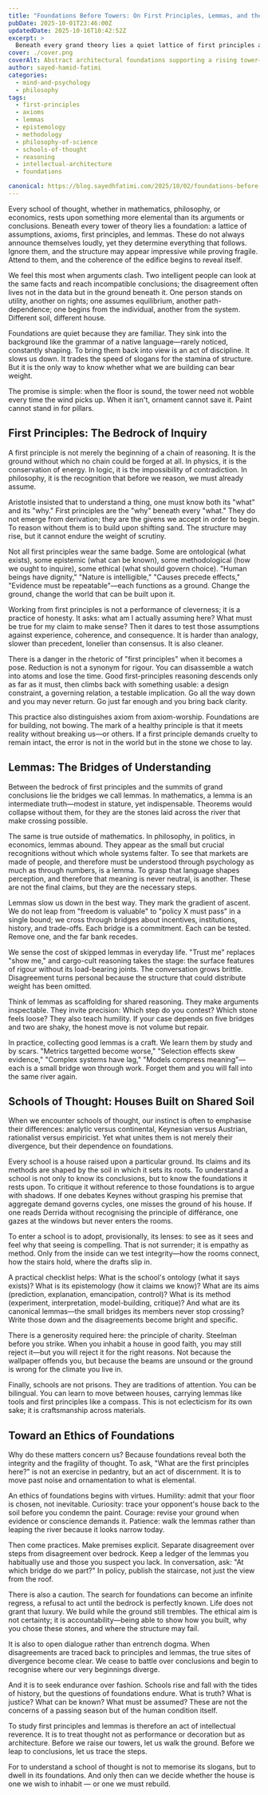 ```yaml
---
title: "Foundations Before Towers: On First Principles, Lemmas, and the Architecture of Thought"
pubDate: 2025-10-01T23:46:00Z
updatedDate: 2025-10-16T10:42:52Z
excerpt: >
  Beneath every grand theory lies a quiet lattice of first principles and lemmas. This essay explores the bedrock and bridges of reasoning—and why inhabiting a school’s foundations matters more than memorising its slogans.
cover: ./cover.png
coverAlt: Abstract architectural foundations supporting a rising tower—symbolising first principles, lemmas, and the architecture of thought.
author: sayed-hamid-fatimi
categories:
  - mind-and-psychology
  - philosophy
tags:
  - first-principles
  - axioms
  - lemmas
  - epistemology
  - methodology
  - philosophy-of-science
  - schools-of-thought
  - reasoning
  - intellectual-architecture
  - foundations

canonical: https://blog.sayedhfatimi.com/2025/10/02/foundations-before-towers-on-first-principles-lemmas-and-the-architecture-of-thought/
---
```


Every school of thought, whether in mathematics, philosophy, or economics, rests upon something more elemental than its arguments or conclusions. Beneath every tower of theory lies a foundation: a lattice of assumptions, axioms, first principles, and lemmas. These do not always announce themselves loudly, yet they determine everything that follows. Ignore them, and the structure may appear impressive while proving fragile. Attend to them, and the coherence of the edifice begins to reveal itself.

We feel this most when arguments clash. Two intelligent people can look at the same facts and reach incompatible conclusions; the disagreement often lives not in the data but in the ground beneath it. One person stands on utility, another on rights; one assumes equilibrium, another path-dependence; one begins from the individual, another from the system. Different soil, different house.

Foundations are quiet because they are familiar. They sink into the background like the grammar of a native language—rarely noticed, constantly shaping. To bring them back into view is an act of discipline. It slows us down. It trades the speed of slogans for the stamina of structure. But it is the only way to know whether what we are building can bear weight.

The promise is simple: when the floor is sound, the tower need not wobble every time the wind picks up. When it isn't, ornament cannot save it. Paint cannot stand in for pillars.

## First Principles: The Bedrock of Inquiry

A first principle is not merely the beginning of a chain of reasoning. It is the ground without which no chain could be forged at all. In physics, it is the conservation of energy. In logic, it is the impossibility of contradiction. In philosophy, it is the recognition that before we reason, we must already assume.

Aristotle insisted that to understand a thing, one must know both its "what" and its "why." First principles are the "why" beneath every "what." They do not emerge from derivation; they are the givens we accept in order to begin. To reason without them is to build upon shifting sand. The structure may rise, but it cannot endure the weight of scrutiny.

Not all first principles wear the same badge. Some are ontological (what exists), some epistemic (what can be known), some methodological (how we ought to inquire), some ethical (what should govern choice). "Human beings have dignity," "Nature is intelligible," "Causes precede effects," "Evidence must be repeatable"—each functions as a ground. Change the ground, change the world that can be built upon it.

Working from first principles is not a performance of cleverness; it is a practice of honesty. It asks: what am I actually assuming here? What must be true for my claim to make sense? Then it dares to test those assumptions against experience, coherence, and consequence. It is harder than analogy, slower than precedent, lonelier than consensus. It is also cleaner.

There is a danger in the rhetoric of "first principles" when it becomes a pose. Reduction is not a synonym for rigour. You can disassemble a watch into atoms and lose the time. Good first-principles reasoning descends only as far as it must, then climbs back with something usable: a design constraint, a governing relation, a testable implication. Go all the way down and you may never return. Go just far enough and you bring back clarity.

This practice also distinguishes axiom from axiom-worship. Foundations are for building, not bowing. The mark of a healthy principle is that it meets reality without breaking us—or others. If a first principle demands cruelty to remain intact, the error is not in the world but in the stone we chose to lay.

## Lemmas: The Bridges of Understanding

Between the bedrock of first principles and the summits of grand conclusions lie the bridges we call lemmas. In mathematics, a lemma is an intermediate truth—modest in stature, yet indispensable. Theorems would collapse without them, for they are the stones laid across the river that make crossing possible.

The same is true outside of mathematics. In philosophy, in politics, in economics, lemmas abound. They appear as the small but crucial recognitions without which whole systems falter. To see that markets are made of people, and therefore must be understood through psychology as much as through numbers, is a lemma. To grasp that language shapes perception, and therefore that meaning is never neutral, is another. These are not the final claims, but they are the necessary steps.

Lemmas slow us down in the best way. They mark the gradient of ascent. We do not leap from "freedom is valuable" to "policy X must pass" in a single bound; we cross through bridges about incentives, institutions, history, and trade-offs. Each bridge is a commitment. Each can be tested. Remove one, and the far bank recedes.

We sense the cost of skipped lemmas in everyday life. "Trust me" replaces "show me," and cargo-cult reasoning takes the stage: the surface features of rigour without its load-bearing joints. The conversation grows brittle. Disagreement turns personal because the structure that could distribute weight has been omitted.

Think of lemmas as scaffolding for shared reasoning. They make arguments inspectable. They invite precision: Which step do you contest? Which stone feels loose? They also teach humility. If your case depends on five bridges and two are shaky, the honest move is not volume but repair.

In practice, collecting good lemmas is a craft. We learn them by study and by scars. "Metrics targetted become worse," "Selection effects skew evidence," "Complex systems have lag," "Models compress meaning"—each is a small bridge won through work. Forget them and you will fall into the same river again.

## Schools of Thought: Houses Built on Shared Soil

When we encounter schools of thought, our instinct is often to emphasise their differences: analytic versus continental, Keynesian versus Austrian, rationalist versus empiricist. Yet what unites them is not merely their divergence, but their dependence on foundations.

Every school is a house raised upon a particular ground. Its claims and its methods are shaped by the soil in which it sets its roots. To understand a school is not only to know its conclusions, but to know the foundations it rests upon. To critique it without reference to those foundations is to argue with shadows. If one debates Keynes without grasping his premise that aggregate demand governs cycles, one misses the ground of his house. If one reads Derrida without recognising the principle of différance, one gazes at the windows but never enters the rooms.

To enter a school is to adopt, provisionally, its lenses: to see as it sees and feel why that seeing is compelling. That is not surrender; it is empathy as method. Only from the inside can we test integrity—how the rooms connect, how the stairs hold, where the drafts slip in.

A practical checklist helps: What is the school's ontology (what it says exists)? What is its epistemology (how it claims we know)? What are its aims (prediction, explanation, emancipation, control)? What is its method (experiment, interpretation, model-building, critique)? And what are its canonical lemmas—the small bridges its members never stop crossing? Write those down and the disagreements become bright and specific.

There is a generosity required here: the principle of charity. Steelman before you strike. When you inhabit a house in good faith, you may still reject it—but you will reject it for the right reasons. Not because the wallpaper offends you, but because the beams are unsound or the ground is wrong for the climate you live in.

Finally, schools are not prisons. They are traditions of attention. You can be bilingual. You can learn to move between houses, carrying lemmas like tools and first principles like a compass. This is not eclecticism for its own sake; it is craftsmanship across materials.

## Toward an Ethics of Foundations

Why do these matters concern us? Because foundations reveal both the integrity and the fragility of thought. To ask, "What are the first principles here?" is not an exercise in pedantry, but an act of discernment. It is to move past noise and ornamentation to what is elemental.

An ethics of foundations begins with virtues. Humility: admit that your floor is chosen, not inevitable. Curiosity: trace your opponent's house back to the soil before you condemn the paint. Courage: revise your ground when evidence or conscience demands it. Patience: walk the lemmas rather than leaping the river because it looks narrow today.

Then come practices. Make premises explicit. Separate disagreement over steps from disagreement over bedrock. Keep a ledger of the lemmas you habitually use and those you suspect you lack. In conversation, ask: "At which bridge do we part?" In policy, publish the staircase, not just the view from the roof.

There is also a caution. The search for foundations can become an infinite regress, a refusal to act until the bedrock is perfectly known. Life does not grant that luxury. We build while the ground still trembles. The ethical aim is not certainty; it is accountability—being able to show how you built, why you chose these stones, and where the structure may fail.

It is also to open dialogue rather than entrench dogma. When disagreements are traced back to principles and lemmas, the true sites of divergence become clear. We cease to battle over conclusions and begin to recognise where our very beginnings diverge.

And it is to seek endurance over fashion. Schools rise and fall with the tides of history, but the questions of foundations endure. What is truth? What is justice? What can be known? What must be assumed? These are not the concerns of a passing season but of the human condition itself.

To study first principles and lemmas is therefore an act of intellectual reverence. It is to treat thought not as performance or decoration but as architecture. Before we raise our towers, let us walk the ground. Before we leap to conclusions, let us trace the steps.

For to understand a school of thought is not to memorise its slogans, but to dwell in its foundations. And only then can we decide whether the house is one we wish to inhabit — or one we must rebuild.
